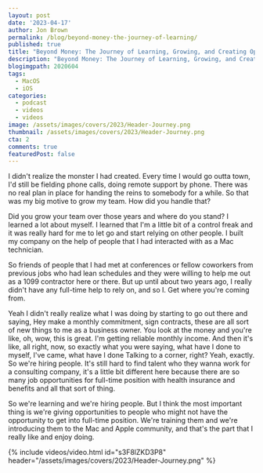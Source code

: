 ```yaml
---
layout: post
date: '2023-04-17'
author: Jon Brown
permalink: /blog/beyond-money-the-journey-of-learning/
published: true
title: "Beyond Money: The Journey of Learning, Growing, and Creating Opportunities in Business"
description: "Beyond Money: The Journey of Learning, Growing, and Creating Opportunities in Business"
blogimgpath: 2020604
tags:
  - MacOS
  - iOS
categories:
  - podcast
  - videos
  - videos
image: /assets/images/covers/2023/Header-Journey.png
thumbnail: /assets/images/covers/2023/Header-Journey.png
cta: 2
comments: true
featuredPost: false
---
```

I didn't realize the monster I had created. Every time I would go outta town, I'd still be fielding phone calls, doing remote support by phone. There was no real plan in place for handing the reins to somebody for a while. So that was my big motive to grow my team. How did you handle that?

Did you grow your team over those years and where do you stand? I learned a lot about myself. I learned that I'm a little bit of a control freak and it was really hard for me to let go and start relying on other people. I built my company on the help of people that I had interacted with as a Mac technician.

So friends of people that I had met at conferences or fellow coworkers from previous jobs who had lean schedules and they were willing to help me out as a 1099 contractor here or there. But up until about two years ago, I really didn't have any full-time help to rely on, and so I.  Get where you're coming from.

Yeah I didn't really realize what I was doing by starting to go out there and saying, Hey make a monthly commitment, sign contracts, these are all sort of new things to me as a business owner. You look at the money and you're like, oh, wow, this is great. I'm getting reliable monthly income. And then it's like, all right, now, so exactly what you were saying, what have I done to myself, I've came, what have I done Talking to a corner, right? Yeah, exactly. So we're hiring people. It's still hard to find talent who they wanna work for a consulting company, it's a little bit different here because there are so many job opportunities for full-time  position with health insurance and benefits and all that sort of thing.

So we're learning and we're hiring people. But I think the most important thing is we're giving opportunities to people who might not have the opportunity to get into full-time position. We're training them and we're introducing them to the Mac and Apple community, and that's the part that I really like and enjoy doing.

{% include videos/video.html id="s3F8lZKD3P8" header="/assets/images/covers/2023/Header-Journey.png" %}